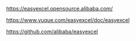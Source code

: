 https://easyexcel.opensource.alibaba.com/

https://www.yuque.com/easyexcel/doc/easyexcel

https://github.com/alibaba/easyexcel

